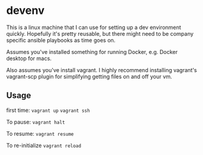 # devenv
This is a linux machine that I can use for setting up a dev environment quickly. Hopefully it's pretty reusable, but there might need to be company specific ansible playbooks as time goes on.

Assumes you've installed something for running Docker, e.g. Docker desktop for macs.

Also assumes you've install vagrant. I highly recommend installing vagrant's vagrant-scp plugin for simplifying getting files on and off your vm.

## Usage

first time:
```vagrant up```
```vagrant ssh```

To pause:
```vagrant halt```

To resume:
```vagrant resume```

To re-initialize
```vagrant reload```

